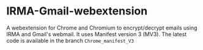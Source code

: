 # IRMA-Gmail-webextension
A webextension for Chrome and Chromium to encrypt/decrypt emails using IRMA and Gmail's webmail. It uses Manifest version 3 (MV3). The latest code is available in the branch `Chrome_manifest_V3`
